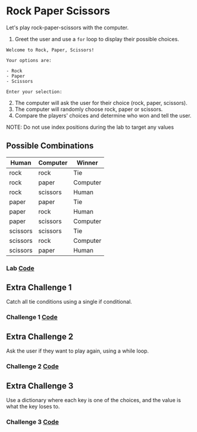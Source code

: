 # Rock Paper Scissors

Let's play rock-paper-scissors with the computer.

1. Greet the user and use a `for` loop to display their possible choices.   

```
Welcome to Rock, Paper, Scissors!

Your options are:

- Rock
- Paper
- Scissors

Enter your selection:  
```

2. The computer will ask the user for their choice (rock, paper, scissors). 
3. The computer will randomly choose rock, paper or scissors.
4. Compare the players' choices and determine who won and tell the user.

NOTE: Do not use index positions during the lab to target any values

## Possible Combinations
| Human | Computer | Winner
|-|-|-|
|rock |rock | Tie
|rock |paper|Computer|
|rock |scissors|Human|
|paper |paper|Tie|
|paper |rock|Human|
|paper |scissors|Computer|
|scissors |scissors|Tie|
|scissors |rock|Computer|
|scissors |paper|Human|

### Lab [Code](/programming_101/code/unit_04/lab-4.py)

## Extra Challenge 1

Catch all tie conditions using a single if conditional.
### Challenge 1 [Code](/programming_101/code/unit_04/lab-4.1.py)
## Extra Challenge 2

Ask the user if they want to play again, using a while loop.
### Challenge 2 [Code](/programming_101/code/unit_05/lab-5.1.py)
## Extra Challenge 3

Use a dictionary where each key is one of the choices, and the value is what the key loses to.
### Challenge 3 [Code](/programming_101/code/unit_05/lab-5.1.py)
[//]: # (instructor note: write the tie case, the first case, have them write the others using elif)